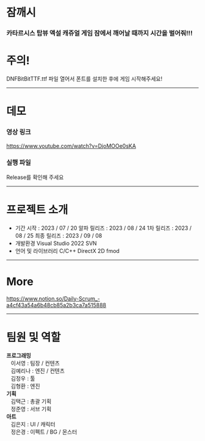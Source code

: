 # 잠깨시
### 카타르시스 탑뷰 액설 캐쥬얼 게임 잠에서 깨어날 때까지 시간을 벌어줘!!!   

# 주의!   

DNFBitBitTTF.ttf 파일 열어서 폰트를 설치한 후에 게임 시작해주세요!

---
# 데모
### 영상 링크
https://www.youtube.com/watch?v=DjoMOOe0sKA
### 실행 파일   
Release를 확인해 주세요

---
# 프로젝트 소개
- 기간
    시작 : 2023 / 07 / 20
    알파 릴리즈 : 2023 / 08 / 24
    1차 릴리즈 : 2023 / 08 / 25
    최종 릴리즈 : 2023 / 09 / 08
- 개발환경
    Visual Studio 2022
    SVN
- 언어 및 라이브러리
    C/C++
    DirectX 2D
    fmod
---
# More
https://www.notion.so/Daily-Scrum_-a4cf43a54a6b48cb85a2b3ca7a515888

---
# 팀원 및 역할
**프로그래밍**   
&nbsp;&nbsp;&nbsp;이서영 : 팀장 / 컨텐츠   
&nbsp;&nbsp;&nbsp;김예리나 : 엔진 / 컨텐츠   
&nbsp;&nbsp;&nbsp;김정우 : 툴   
&nbsp;&nbsp;&nbsp;김형환 : 엔진   
**기획**   
&nbsp;&nbsp;&nbsp;김택근 : 총괄 기획   
&nbsp;&nbsp;&nbsp;정준영 : 서브 기획   
**아트**   
&nbsp;&nbsp;&nbsp;김은지 : UI / 캐릭터   
&nbsp;&nbsp;&nbsp;정은경 : 이펙트 / BG / 몬스터   
